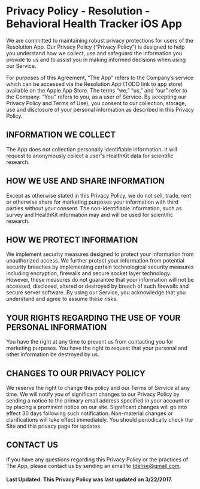 # Privacy Policy - Resolution - Behavioral Health Tracker iOS App

We are committed to maintaining robust privacy protections for users of the Resolution App. Our Privacy Policy (“Privacy Policy”) is designed to help you understand how we collect, use and safeguard the information you provide to us and to assist you in making informed decisions when using our Service.

For purposes of this Agreement, “The App” refers to the Company’s service which can be accessed via the Resolution App (TODO  link to app store) available on the Apple App Store. The terms “we,” “us,” and “our” refer to the Company. “You” refers to you, as a user of Service. By accepting our Privacy Policy and Terms of Use), you consent to our collection, storage, use and disclosure of your personal information as described in this Privacy Policy.

## INFORMATION WE COLLECT

The App does not collection personally identifiable information.  It will request to anonymously collect a user's HealthKit data for scientific research.

## HOW WE USE AND SHARE INFORMATION

Except as otherwise stated in this Privacy Policy, we do not sell, trade, rent or otherwise share for marketing purposes your information with third parties without your consent.  The non-identifiable information, such as survey and HealthKit information may and will be used for scientific research.

## HOW WE PROTECT INFORMATION

We implement security measures designed to protect your information from unauthorized access.  We further protect your information from potential security breaches by implementing certain technological security measures including encryption, firewalls and secure socket layer technology. However, these measures do not guarantee that your information will not be accessed, disclosed, altered or destroyed by breach of such firewalls and secure server software. By using our Service, you acknowledge that you understand and agree to assume these risks.

## YOUR RIGHTS REGARDING THE USE OF YOUR PERSONAL INFORMATION

You have the right at any time to prevent us from contacting you for marketing purposes.  You have the right to request that your personal and other information be destroyed by us.

## CHANGES TO OUR PRIVACY POLICY

We reserve the right to change this policy and our Terms of Service at any time. We will notify you of significant changes to our Privacy Policy by sending a notice to the primary email address specified in your account or by placing a prominent notice on our site. Significant changes will go into effect 30 days following such notification. Non-material changes or clarifications will take effect immediately. You should periodically check the Site and this privacy page for updates.

## CONTACT US

If you have any questions regarding this Privacy Policy or the practices of The App, please contact us by sending an email to tdelise@gmail.com.

#### Last Updated: This Privacy Policy was last updated on 3/22/2017.
